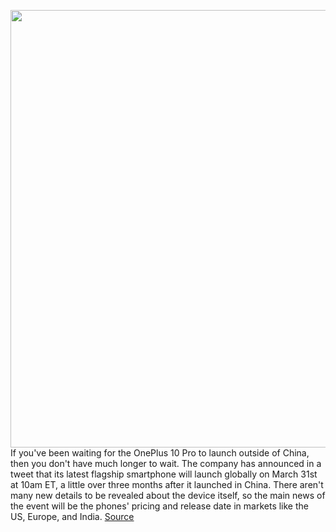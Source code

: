 <img src='https://cdn.vox-cdn.com/thumbor/S84UhwFemO5-r1xelS7S0e95J3Y=/0x0:6750x4500/1200x800/filters:focal(2835x1710:3915x2790)/cdn.vox-cdn.com/uploads/chorus_image/image/70665266/OnePlus_10_Pro.0.jpg' width='700px' /><br/>
If you've been waiting for the OnePlus 10 Pro to launch outside of China, then you don't have much longer to wait. The company has announced in a tweet that its latest flagship smartphone will launch globally on March 31st at 10am ET, a little over three months after it launched in China. There aren't many new details to be revealed about the device itself, so the main news of the event will be the phones' pricing and release date in markets like the US, Europe, and India.
<a href='https://www.theverge.com/2022/3/24/22992925/oneplus-10-pro-launch-event-march-31st'> Source <a/>